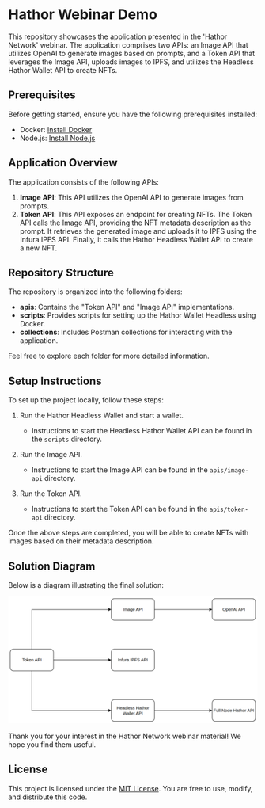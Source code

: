# Hathor Webinar Demo

This repository showcases the application presented in the 'Hathor Network' webinar. The application comprises two APIs: an Image API that utilizes OpenAI to generate images based on prompts, and a Token API that leverages the Image API, uploads images to IPFS, and utilizes the Headless Hathor Wallet API to create NFTs.

## Prerequisites

Before getting started, ensure you have the following prerequisites installed:

- Docker: [Install Docker](https://docs.docker.com/get-docker/)
- Node.js: [Install Node.js](https://nodejs.org/)

## Application Overview

The application consists of the following APIs:

1. **Image API**: This API utilizes the OpenAI API to generate images from prompts.
2. **Token API**: This API exposes an endpoint for creating NFTs. The Token API calls the Image API, providing the NFT metadata description as the prompt. It retrieves the generated image and uploads it to IPFS using the Infura IPFS API. Finally, it calls the Hathor Headless Wallet API to create a new NFT.

## Repository Structure

The repository is organized into the following folders:

- **apis**: Contains the "Token API" and "Image API" implementations.
- **scripts**: Provides scripts for setting up the Hathor Wallet Headless using Docker.
- **collections**: Includes Postman collections for interacting with the application.

Feel free to explore each folder for more detailed information.

## Setup Instructions

To set up the project locally, follow these steps:

1. Run the Hathor Headless Wallet and start a wallet.
   - Instructions to start the Headless Hathor Wallet API can be found in the `scripts` directory.

2. Run the Image API.
   - Instructions to start the Image API can be found in the `apis/image-api` directory.

3. Run the Token API.
   - Instructions to start the Token API can be found in the `apis/token-api` directory.

Once the above steps are completed, you will be able to create NFTs with images based on their metadata description.

## Solution Diagram

Below is a diagram illustrating the final solution:

![Solution Diagram](./media/diagram.png)

Thank you for your interest in the Hathor Network webinar material! We hope you find them useful.

## License

This project is licensed under the [MIT License](./LICENSE). You are free to use, modify, and distribute this code.
